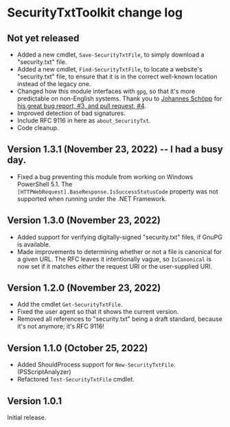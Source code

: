 # SecurityTxtToolkit change log

## Not yet released
-  Added a new cmdlet, `Save-SecurityTxtFile`, to simply download a "security.txt" file.
-  Added a new cmdlet, `Find-SecurityTxtFile`, to locate a website's "security.txt" file, to ensure that it is in the correct well-known location instead of the legacy one.
-  Changed how this module interfaces with `gpg`, so that it's more predictable on non-English systems.  Thank you to [Johannes Schöpp](https://github.com/jschpp) for [his great bug report, #3, and pull request, #4](https://github.com/rhymeswithmogul/SecurityTxtToolkit/pull/4).
-  Improved detection of bad signatures.
-  Include RFC 9116 in here as `about_SecurityTxt`.
-  Code cleanup.

## Version 1.3.1 (November 23, 2022) -- I had a busy day.
-  Fixed a bug preventing this module from working on Windows PowerShell 5.1.  The `[HTTPWebRequest].BaseResponse.IsSuccessStatusCode` property was not supported when running under the .NET Framework.

## Version 1.3.0 (November 23, 2022)
-  Added support for verifying digitally-signed "security.txt" files, if GnuPG is available.
-  Made improvements to determining whether or not a file is canonical for a given URL.  The RFC leaves it intentionally vague, so `IsCanonical` is now set if it matches *either* the request URI or the user-supplied URI.

## Version 1.2.0 (November 23, 2022)
-  Add the cmdlet `Get-SecurityTxtFile`.
-  Fixed the user agent so that it shows the current version.
-  Removed all references to "security.txt" being a draft standard, because it's not anymore;  it's RFC 9116!

## Version 1.1.0 (October 25, 2022)
-  Added ShouldProcess support for `New-SecurityTxtFile`. (PSScriptAnalyzer)
-  Refactored `Test-SecurityTxtFile` cmdlet.

## Version 1.0.1
Initial release.